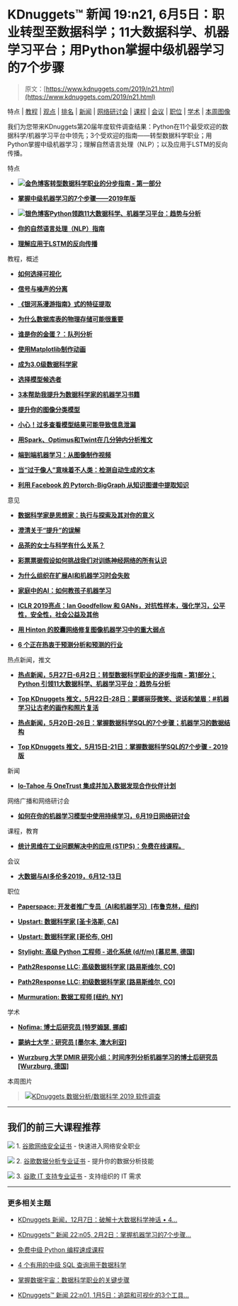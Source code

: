 # KDnuggets™ 新闻 19:n21, 6月5日：职业转型至数据科学；11大数据科学、机器学习平台；用Python掌握中级机器学习的7个步骤

> 原文：[https://www.kdnuggets.com/2019/n21.html](https://www.kdnuggets.com/2019/n21.html)

特点 | [教程](#Tutorials) | [观点](#Opinions) | [排名](#Tops) | [新闻](#News) | [网络研讨会](#Webcasts) | [课程](#Courses) | [会议](#Meetings) | [职位](#Jobs) | [学术](#Academic) | [本周图像](#Image)

我们为您带来KDnuggets第20届年度软件调查结果：Python在11个最受欢迎的数据科学/机器学习平台中领先；3个受欢迎的指南——转型数据科学职业；用Python掌握中级机器学习；理解自然语言处理（NLP）；以及应用于LSTM的反向传播。

特点

+   [**![金色博客](../Images/d709e19d03c585ca70f0cf8880b781cc.png)转型数据科学职业的分步指南 - 第一部分**](/2019/05/guide-transitioning-career-data-science-part-1.html)

+   [**掌握中级机器学习的7个步骤——2019年版**](/2019/06/7-steps-mastering-intermediate-machine-learning-python.html)

+   [**![银色博客](../Images/ee5d70f3d9bfb031e8714188443318a8.png)Python领跑11大数据科学、机器学习平台：趋势与分析**](/2019/05/poll-top-data-science-machine-learning-platforms.html)

+   [**你的自然语言处理（NLP）指南**](/2019/05/guide-natural-language-processing-nlp.html)

+   [**理解应用于LSTM的反向传播**](/2019/05/understanding-backpropagation-applied-lstm.html)

教程，概述

+   [**如何选择可视化**](/2019/06/how-choose-visualization.html)

+   [**信号与噪声的分离**](/2019/06/separating-signal-noise.html)

+   [**《银河系漫游指南》式的特征提取**](/2019/06/hitchhikers-guide-feature-extraction.html)

+   [**为什么数据库表的物理存储可能很重要**](/2019/05/physical-storage-database-tables-might-matter.html)

+   [**谁是你的金蛋？：队列分析**](/2019/05/golden-goose-cohort-analysis.html)

+   [**使用Matplotlib制作动画**](/2019/05/animations-with-matplotlib.html)

+   [**成为3.0级数据科学家**](/2019/05/becoming-a-level-3-data-scientist.html)

+   [**选择模型候选者**](/2019/05/choosing-between-model-candidates.html)

+   [**3本帮助我提升为数据科学家的机器学习书籍**](/2019/05/3-machine-learning-books-helped-level-up-data-scientist.html)

+   [**提升你的图像分类模型**](/2019/05/boost-your-image-classification-model.html)

+   [**小心！过多查看模型结果可能导致信息泄漏**](/2019/05/careful-looking-model-results-cause-information-leakage.html)

+   [**用Spark、Optimus和Twint在几分钟内分析推文**](/2019/05/analyzing-tweets-nlp-spark-optimus-twint.html)

+   [**端到端机器学习：从图像制作视频**](/2019/05/making-videos-from-images.html)

+   [**当“过于像人”意味着不人类：检测自动生成的文本**](/2019/05/when-too-likely-human-means-not-human-detecting-automatically-generated-text.html)

+   [**利用 Facebook 的 Pytorch-BigGraph 从知识图谱中提取知识**](/2019/05/extracting-knowledge-graphs-facebook-pytorch-biggraph.html)

意见

+   [**数据科学家是思想家：执行与探索及其对你的意义**](/2019/06/data-scientists-thinkers-execution-exploration.html)

+   [**澄清关于“提升”的误解**](/2019/06/clearing-air-around-boosting.html)

+   [**品茶的女士与科学有什么关系？**](/2019/05/lady-tasting-tea-science.html)

+   [**彩票票据假设如何挑战我们对训练神经网络的所有认识**](/2019/05/lottery-ticket-hypothesis-neural-networks.html)

+   [**为什么组织在扩展AI和机器学习时会失败**](/2019/05/why-organizations-fail-scaling-ai-machine-learning.html)

+   [**家庭中的AI：如何教孩子机器学习**](/2019/05/ai-machine-learning-kids.html)

+   [**ICLR 2019亮点：Ian Goodfellow 和 GANs，对抗性样本，强化学习，公平性，安全性，社会公益及其他**](/2019/05/iclr-2019-highlights.html)

+   [**用 Hinton 的胶囊网络修复图像机器学习中的重大弱点**](/2019/05/machine-learning-images-hinton-capsule-networks.html)

+   [**6 个正在热衷于预测分析和预测的行业**](/2019/05/6-industries-warming-up-predictive-analytics-forecasting.html)

热点新闻，推文

+   [**热点新闻，5月27日-6月2日：转型数据科学职业的逐步指南 - 第1部分；Python 引领11大数据科学、机器学习平台：趋势与分析**](/2019/06/top-news-week-0527-0602.html)

+   [**Top KDnuggets 推文，5月22日-28日：蒙娜丽莎微笑、说话和皱眉：#机器学习让古老的画作和照片复活**](/2019/05/top-tweets-may22-28.html)

+   [**热点新闻，5月20日-26日：掌握数据科学SQL的7个步骤；机器学习的数据结构**](/2019/05/top-news-week-0520-0526.html)

+   [**Top KDnuggets 推文，5月15日-21日：掌握数据科学SQL的7个步骤 - 2019版**](/2019/05/top-tweets-may15-21.html)

新闻

+   [**Io-Tahoe 与 OneTrust 集成并加入数据发现合作伙伴计划**](/2019/05/io-tahoe-integrates-onetrust-data-discovery.html)

网络广播和网络研讨会

+   [**如何在你的机器学习模型中使用持续学习，6月19日网络研讨会**](/2019/05/cnvrg-io-continual-learning-ml-models.html)

课程，教育

+   [**统计思维在工业问题解决中的应用 (STIPS)：免费在线课程。**](/2019/06/jmp-statistical-thinking-free-online-course.html)

会议

+   [**大数据与AI多伦多2019，6月12-13日**](/2019/05/corp-agency-big-data-ai-toronto.html)

职位

+   [**Paperspace: 开发者推广专员（AI和机器学习）[布鲁克林，纽约]**](/jobs/19/06-03-paperspace-developer-ai-machine-learning.html)

+   [**Upstart: 数据科学家 [圣卡洛斯, CA]**](/jobs/19/05-31-upstart-data-scientist-ca.html)

+   [**Upstart: 数据科学家 [哥伦布, OH]**](/jobs/19/05-31-upstart-data-scientist-oh.html)

+   [**Stylight: 高级 Python 工程师 - 进化系统 (d/f/m) [慕尼黑, 德国]**](/jobs/19/05-24-stylight-python-engineer-evolving-systems.html)

+   [**Path2Response LLC: 高级数据科学家 [路易斯维尔, CO]**](/jobs/19/05-24-path2response-sr-data-scientist.html)

+   [**Path2Response LLC: 初级数据科学家 [路易斯维尔, CO]**](/jobs/19/05-24-path2response-data-scientist.html)

+   [**Murmuration: 数据工程师 [纽约, NY]**](/jobs/19/05-22-murmuration-data-engineer.html)

学术

+   [**Nofima: 博士后研究员 [特罗姆瑟, 挪威]**](/jobs/19/06-04-nofima-postdoctoral-researcher.html)

+   [**蒙纳士大学：研究员 [墨尔本, 澳大利亚]**](/jobs/19/05-30-monash-university-research-fellow.html)

+   [**Wurzburg 大学 DMIR 研究小组：时间序列分析机器学习的博士后研究员 [Wurzburg, 德国]**](/jobs/19/05-28-dmir-research-group-wurzburg-postdoctoral-researcher.html)

本周图片

> [![KDnuggets 数据分析/数据科学 2019 软件调查](../Images/fd245b4afc30fe2d27a5bd545f10017b.png)](/2019/05/poll-top-data-science-machine-learning-platforms.html)

* * *

## 我们的前三大课程推荐

![](../Images/0244c01ba9267c002ef39d4907e0b8fb.png) 1\. [谷歌网络安全证书](https://www.kdnuggets.com/google-cybersecurity) - 快速进入网络安全职业

![](../Images/e225c49c3c91745821c8c0368bf04711.png) 2\. [谷歌数据分析专业证书](https://www.kdnuggets.com/google-data-analytics) - 提升你的数据分析技能

![](../Images/0244c01ba9267c002ef39d4907e0b8fb.png) 3\. [谷歌 IT 支持专业证书](https://www.kdnuggets.com/google-itsupport) - 支持组织的 IT 需求

* * *

### 更多相关主题

+   [KDnuggets 新闻，12月7日：破解十大数据科学神话 • 4…](https://www.kdnuggets.com/2022/n47.html)

+   [KDnuggets™ 新闻 22:n05, 2月2日：掌握机器学习的7个步骤…](https://www.kdnuggets.com/2022/n05.html)

+   [免费中级 Python 编程速成课程](https://www.kdnuggets.com/2022/12/free-intermediate-python-programming-crash-course.html)

+   [4 个有用的中级 SQL 查询用于数据科学](https://www.kdnuggets.com/2022/12/4-useful-intermediate-sql-queries-data-science.html)

+   [掌握数据宇宙：数据科学职业的关键步骤](https://www.kdnuggets.com/mastering-the-data-universe-key-steps-to-a-thriving-data-science-career)

+   [KDnuggets™ 新闻 22:n01, 1月5日：追踪和可视化的3个工具…](https://www.kdnuggets.com/2022/n01.html)
